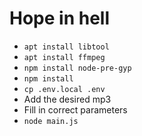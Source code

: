 # Hope in hell

- `apt install libtool`
- `apt install ffmpeg`
- `npm install node-pre-gyp`
- `npm install`
- `cp .env.local .env`
- Add the desired mp3
- Fill in correct parameters
- `node main.js`